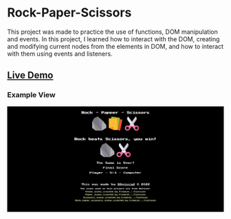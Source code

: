 # Rock-Paper-Scissors

This project was made to practice the use of functions, DOM manipulation and events.
In this project, I learned how to interact with the DOM, creating and modifying current nodes from the elements in DOM, and how to interact with them using events and listeners.

## [Live Demo](https://aviscad.github.io/rock-paper-scissors/)

### Example View

![Main View](https://github.com/Aviscad/rock-paper-scissors/blob/main/assets/showcase/rock-paper-scissors-view.png)
